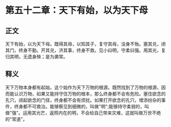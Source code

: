 # 第五十二章：天下有始，以为天下母

## 正文
天下有始，以为天下母。既得其母，以知其子，复守其母，没身不殆。塞其兑，闭其门，终身不勤。开其兑，济其事，终身不救。见小曰明，守柔曰强。用其光，复归其明，无遗身殃；是为袭常。

## 释义
天下万物本身都有起始，这个始作为天下万物的根源。既然找到了万物的根源，因而能认识万物，如果又能持守住万物的根本，那么终身都不会有危险。塞住欲念的孔穴，闭起欲念的门径，终身都不会有烦扰。如果打开欲念的孔穴，增添纷杂的事件，终身都不可救治。能够察见到细微的，叫做"明";能够持守柔弱的，叫做"强"。运用其光芒，返照内在的明，不会给自己带来灾难，这就叫做万世不绝的"常道"。